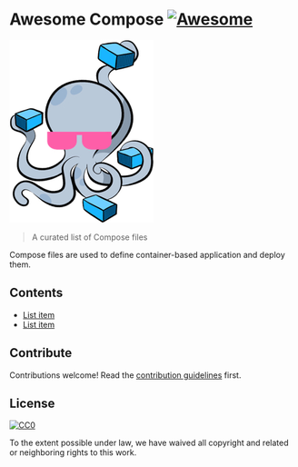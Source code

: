 # Awesome Compose [![Awesome](https://awesome.re/badge.svg)](https://awesome.re)

![logo](awesome-compose.jpg)

> A curated list of Compose files

Compose files are used to define container-based application and deploy them.


## Contents

- [List item](http://example.com)
- [List item](http://example.com)

## Contribute

Contributions welcome! Read the [contribution guidelines](contributing.md) first.


## License

[![CC0](https://mirrors.creativecommons.org/presskit/buttons/88x31/svg/cc-zero.svg)](https://creativecommons.org/publicdomain/zero/1.0)

To the extent possible under law, we have waived all copyright and
related or neighboring rights to this work.
